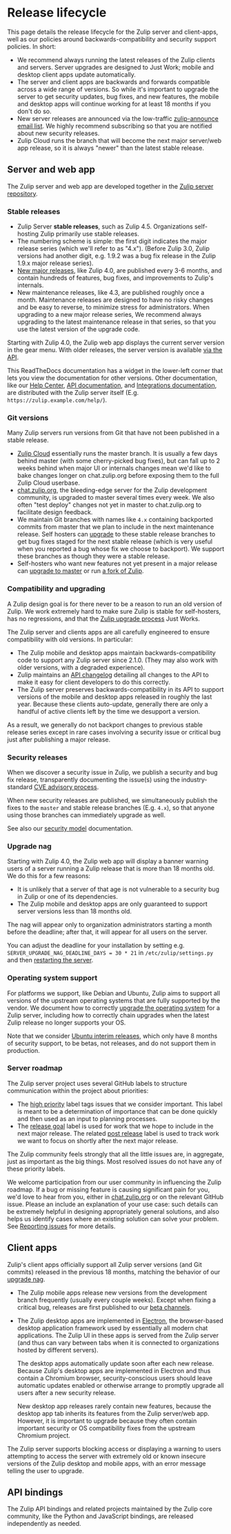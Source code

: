 # Release lifecycle

This page details the release lifecycle for the Zulip server and
client-apps, well as our policies around backwards-compatibility and
security support policies. In short:

* We recommend always running the latest releases of the Zulip clients
  and servers. Server upgrades are designed to Just Work; mobile and
  desktop client apps update automatically.
* The server and client apps are backwards and forwards compatible
  across a wide range of versions. So while it's important to upgrade
  the server to get security updates, bug fixes, and new features, the
  mobile and desktop apps will continue working for at least 18 months
  if you don't do so.
* New server releases are announced via the low-traffic
  [zulip-announce email
  list](https://groups.google.com/g/zulip-announce). We
  highly recommend subscribing so that you are notified about new
  security releases.
* Zulip Cloud runs the branch that will become the next major
  server/web app release, so it is always "newer" than the latest
  stable release.

## Server and web app

The Zulip server and web app are developed together in the [Zulip
server repository][zulip-server].

### Stable releases

* Zulip Server **stable releases**, such as Zulip 4.5.
  Organizations self-hosting Zulip primarily use stable releases.
* The numbering scheme is simple: the first digit indicates the major
  release series (which we'll refer to as "4.x").  (Before Zulip 3.0,
  Zulip versions had another digit, e.g. 1.9.2 was a bug fix release
  in the Zulip 1.9.x major release series).
* [New major releases][blog-major-releases], like Zulip 4.0, are
  published every 3-6 months, and contain hundreds of features, bug
  fixes, and improvements to Zulip's internals.
* New maintenance releases, like 4.3, are published roughly once a
  month. Maintenance releases are designed to have no risky changes
  and be easy to reverse, to minimize stress for administrators. When
  upgrading to a new major release series, We recommend always
  upgrading to the latest maintenance release in that series, so that
  you use the latest version of the upgrade code.

Starting with Zulip 4.0, the Zulip web app displays the current server
version in the gear menu.  With older releases, the server version is
available [via the API](https://zulip.com/api/get-server-settings).

This ReadTheDocs documentation has a widget in the lower-left corner
that lets you view the documentation for other versions. Other
documentation, like our [Help Center](https://zulip.com/help/), [API
documentation](https://zulip.com/api/), and [Integrations
documentation](https://zulip.com/integrations/), are distributed with
the Zulip server itself (E.g. `https://zulip.example.com/help/`).

### Git versions

Many Zulip servers run versions from Git that have not been published
in a stable release.

* [Zulip Cloud](https://zulip.com) essentially runs the master
  branch. It is usually a few days behind master (with some
  cherry-picked bug fixes), but can fall up to 2 weeks behind when
  major UI or internals changes mean we'd like to bake changes longer
  on chat.zulip.org before exposing them to the full Zulip Cloud
  userbase.
* [chat.zulip.org][chat-zulip-org], the bleeding-edge server for the
  Zulip development community, is upgraded to master several times
  every week.  We also often "test deploy" changes not yet in master
  to chat.zulip.org to facilitate design feedback.
* We maintain Git branches with names like `4.x` containing backported
  commits from master that we plan to include in the next maintenance
  release.  Self hosters can [upgrade][upgrade-from-git] to these
  stable release branches to get bug fixes staged for the next stable
  release (which is very useful when you reported a bug whose fix we
  choose to backport). We support these branches as though they were a
  stable release.
* Self-hosters who want new features not yet present in a major
  release can [upgrade to master][upgrading-to-master] or run [a fork
  of Zulip][fork-zulip].

### Compatibility and upgrading

A Zulip design goal is for there never to be a reason to run an old
version of Zulip. We work extremely hard to make sure Zulip is stable
for self-hosters, has no regressions, and that the [Zulip upgrade
process](../production/upgrade-or-modify.md) Just Works.

The Zulip server and clients apps are all carefully engineered to
ensure compatibility with old versions.  In particular:

* The Zulip mobile and desktop apps maintain backwards-compatibility
  code to support any Zulip server since 2.1.0.  (They may also work
  with older versions, with a degraded experience).
* Zulip maintains an [API changelog](https://zulip.com/api/changelog)
  detailing all changes to the API to make it easy for client
  developers to do this correctly.
* The Zulip server preserves backwards-compatibility in its API to
  support versions of the mobile and desktop apps released in roughly
  the last year. Because these clients auto-update, generally there
  are only a handful of active clients left by the time we desupport a
  version.

As a result, we generally do not backport changes to previous stable
release series except in rare cases involving a security issue or
critical bug just after publishing a major release.

[blog-major-releases]: https://blog.zulip.com/tag/major-releases/
[upgrade-from-git]: ../production/upgrade-or-modify.html#upgrading-from-a-git-repository

### Security releases

When we discover a security issue in Zulip, we publish a security and
bug fix release, transparently documenting the issue(s) using the
industry-standard [CVE advisory process](https://cve.mitre.org/).

When new security releases are published, we simultaneously publish
the fixes to the `master` and stable release branches (E.g. `4.x`), so
that anyone using those branches can immediately upgrade as well.

See also our [security model][security-model] documentation.

[security-model]: ../production/security-model.md

### Upgrade nag

Starting with Zulip 4.0, the Zulip web app will display a banner
warning users of a server running a Zulip release that is more than 18
months old. We do this for a few reasons:

* It is unlikely that a server of that age is not vulnerable to
  a security bug in Zulip or one of its dependencies.
* The Zulip mobile and desktop apps are only guaranteed to support
  server versions less than 18 months old.

The nag will appear only to organization administrators starting a
month before the deadline; after that, it will appear for all users on
the server.

You can adjust the deadline for your installation by setting e.g.
`SERVER_UPGRADE_NAG_DEADLINE_DAYS = 30 * 21` in
`/etc/zulip/settings.py` and then [restarting the server](../production/settings.md).

### Operating system support

For platforms we support, like Debian and Ubuntu, Zulip aims to
support all versions of the upstream operating systems that are fully
supported by the vendor.  We document how to correctly [upgrade the
operating system][os-upgrade] for a Zulip server, including how to
correctly chain upgrades when the latest Zulip release no longer
supports your OS.

Note that we consider [Ubuntu interim releases][ubuntu-release-cycle],
which only have 8 months of security support, to be betas, not
releases, and do not support them in production.

[ubuntu-release-cycle]: https://ubuntu.com/about/release-cycle

### Server roadmap

The Zulip server project uses several GitHub labels to structure
communication within the project about priorities:

* The [high priority][label-high] label tags issues that we consider
  important. This label is meant to be a determination of importance
  that can be done quickly and then used as an input to planning
  processes.
* The [release goal][label-release-goal] label is used for work that
  we hope to include in the next major release. The related [post
  release][label-post-release] label is used to track work we want to
  focus on shortly after the next major release.

The Zulip community feels strongly that all the little issues are, in
aggregate, just as important as the big things. Most resolved issues
do not have any of these priority labels.

We welcome participation from our user community in influencing the
Zulip roadmap.  If a bug or missing feature is causing significant
pain for you, we'd love to hear from you, either in
[chat.zulip.org](https://zulip.com/developer-community/) or on the relevant
GitHub issue. Please an include an explanation of your use case: such
details can be extremely helpful in designing appropriately general
solutions, and also helps us identify cases where an existing solution
can solve your problem. See [Reporting
issues](contributing.html#reporting-issues) for more details.

## Client apps

Zulip's client apps officially support all Zulip server versions (and
Git commits) released in the previous 18 months, matching the behavior
of our [upgrade nag](#upgrade-nag).

* The Zulip mobile apps release new versions from the development
  branch frequently (usually every couple weeks). Except when fixing a
  critical bug, releases are first published to our [beta
  channels][mobile-beta].

* The Zulip desktop apps are implemented in [Electron][electron], the
  browser-based desktop application framework used by essentially all
  modern chat applications. The Zulip UI in these apps is served from
  the Zulip server (and thus can vary between tabs when it is
  connected to organizations hosted by different servers).

  The desktop apps automatically update soon after each new
  release. Because Zulip's desktop apps are implemented in Electron
  and thus contain a Chromium browser, security-conscious users should
  leave automatic updates enabled or otherwise arrange to promptly
  upgrade all users after a new security release.

  New desktop app releases rarely contain new features, because the
  desktop app tab inherits its features from the Zulip server/web app.
  However, it is important to upgrade because they often contain
  important security or OS compatibility fixes from the upstream
  Chromium project.

The Zulip server supports blocking access or displaying a warning to
users attempting to access the server with extremely old or known
insecure versions of the Zulip desktop and mobile apps, with an error
message telling the user to upgrade.

## API bindings

The Zulip API bindings and related projects maintained by the Zulip
core community, like the Python and JavaScript bindings, are released
independently as needed.

[electron]: https://www.electronjs.org/
[upgrading-to-master]: ../production/upgrade-or-modify.html#upgrading-to-master
[os-upgrade]: ../production/upgrade-or-modify.html#upgrading-the-operating-system
[chat-zulip-org]: https://zulip.com/developer-community/
[fork-zulip]: ../production/upgrade-or-modify.html#modifying-zulip
[zulip-server]: https://github.com/zulip/zulip

[mobile-beta]: https://github.com/zulip/zulip-mobile#using-the-beta

[label-blocker]:
https://github.com/zulip/zulip/issues?q=is%3Aissue+is%3Aopen+label%3A%22priority%3A+blocker%22
[label-high]:
https://github.com/zulip/zulip/issues?q=is%3Aissue+is%3Aopen+label%3A%22priority%3A+high%22
[label-release-goal]:
https://github.com/zulip/zulip/issues?q=is%3Aissue+is%3Aopen+label%3A%22release+goal%22
[label-post-release]:
https://github.com/zulip/zulip/issues?q=is%3Aissue+is%3Aopen+label%3A%22post+release%22
